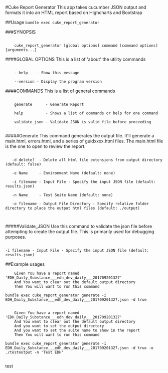 #Cuke Report Generator
This app takes cucumber JSON output and formats it into an HTML report based on Highcharts and Bootstrap 

##Usage
<code>bundle exec cuke_report_generator</code>

###SYNOPSIS

<code>
    cuke_report_generator [global options] command [command options] [arguments...]
</code>

####GLOBAL OPTIONS
This is a list of 'about' the utility commands

<code>
    --help    - Show this message<br>
    --version - Display the program version
</code>

####COMMANDS
This is a list of general commands

<code>
    generate      - Generate Report<br>
    help          - Shows a list of commands or help for one command<br>
    validate_json - Validate JSON is valid file before proceeding<br>
</code> 

#####Generate
This command generates the output file.  It'll generate a main.html, errors.html, and a series of guidxxxx.html files.  The main.html file is the one to open to review the report.

<code>
   -d delete?  - Delete all html file extensions from output directory (default: false)<br>
   -e Name     - Environment Name (default: none)<br>
   -i filename - Input File - Specify the input JSON file (default: results.json)<br>
   -n Name     - Test Suite Name (default: none)<br>
   -o filename - Output File Directory - Specify relative folder directory to place the output html files (default: ./output)<br>
   </code>
   
#####Validate_JSON
Use this command to validate the json file before attempting to create the output file.  This is primarily used for debugging purposes.

<code>
-i filename - Input File - Specify the input JSON file (default: results.json)
</code>   

##Example usages
```*.feature
    Given You have a report named 'EDH_Daily_Substance___edh_dev_daily___201709201327'
    And You want to clear out the default output directory
    Then You will want to run this command

bundle exec cuke_report_generator generate -i EDH_Daily_Substance___edh_dev_daily___201709201327.json -d true 
   
```

```*.feature
    Given You have a report named 'EDH_Daily_Substance___edh_dev_daily___201709201327'
    And You want to clear out the default output directory
    And you want to set the output directory
    And you want to set the suite name to show in the report
    Then You will want to run this command

bundle exec cuke_report_generator generate -i EDH_Daily_Substance___edh_dev_daily___201709201327.json -d true -o ./testoutput -n 'Test EDH'
   
```
test